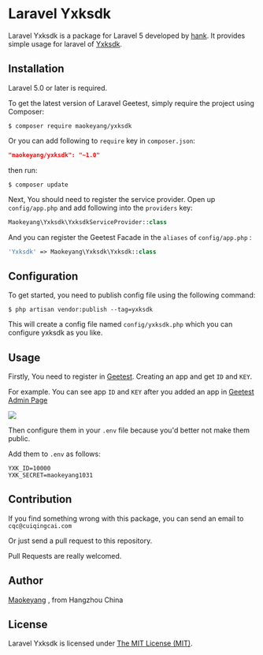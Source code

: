 # Laravel Yxksdk

Laravel Yxksdk is a package for Laravel 5 developed by [hank](http://cuiqingcai.com). It provides simple usage for laravel of [Yxksdk](http://www.youxiake.com/). 


## Installation

Laravel 5.0 or later is required.

To get the latest version of Laravel Geetest, simply require the project using Composer:

```
$ composer require maokeyang/yxksdk
```

Or you can add following to `require` key in `composer.json`:

```json
"maokeyang/yxksdk": "~1.0"
```

then run:

```
$ composer update
```

Next, You should need to register the service provider. Open up `config/app.php` and add following into the `providers` key:

```php
Maokeyang\Yxksdk\YxksdkServiceProvider::class
```

And you can register the Geetest Facade in the `aliases` of `config/app.php` :

```php
'Yxksdk' => Maokeyang\Yxksdk\Yxksdk::class
```

## Configuration

To get started, you need to publish config file using the following command:

```
$ php artisan vendor:publish --tag=yxksdk
```

This will create a config file named `config/yxksdk.php` which you can configure yxksdk as you like.


## Usage

Firstly, You need to register in [Geetest](http://www.geetest.com/). Creating an app and get `ID` and `KEY`.

For example. You can see app `ID` and `KEY` after you added an app in [Geetest Admin Page](http://account.geetest.com)

![](https://ws3.sinaimg.cn/large/006tKfTcly1fh3qherw91j31kw0e6q4p.jpg)

Then configure them in your `.env` file because you'd better not make them public.

Add them to `.env` as follows:

```
YXK_ID=10000
YXK_SECRET=maokeyang1031
```

## Contribution

If you find something wrong with this package, you can send an email to `cqc@cuiqingcai.com`

Or just send a pull request to this repository. 

Pull Requests are really welcomed.

## Author

[Maokeyang](http://cuiqingcai.com) , from Hangzhou China

## License

Laravel Yxksdk is licensed under [The MIT License (MIT)](https://github.com/Maokeyang/Yxksdk/blob/master/LICENSE).



 
